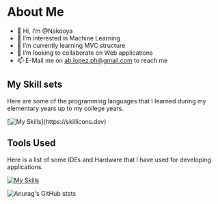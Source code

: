 # About Me
- 👋 Hi, I’m @Nakooya
- 👀 I’m interested in Machine Learning
- 🌱 I’m currently learning MVC structure 
- 💞️ I’m looking to collaborate on Web applications
- 📫 E-Mail me on ab.lopez.ph@gmail.com to reach me

## My Skill sets
Here are some of the programming languages that I learned during my elementary years up to my college years. 

[![My Skills](https://skillicons.dev/icons?i=cs,bootstrap,dotnet,c,cpp,css,ts,py,js,matlab,gitlab,express,html,angular,git,qt,nodejs,)](https://skillicons.dev)

## Tools Used
Here is a list of some IDEs and Hardware that I have used for developing applications.

[![My Skills](https://skillicons.dev/icons?i=visualstudio,vscode,mongodb,raspberrypi,qt,postman,linux,github,figma,eclipse,bash)](https://skillicons.dev)

![Anurag's GitHub stats](https://github-readme-stats.vercel.app/api?username=nakooya&show_icons=true&theme=radical)


<!---
Nakooya/Nakooya is a ✨ special ✨ repository because its `README.md` (this file) appears on your GitHub profile.
You can click the Preview link to take a look at your changes.
--->
